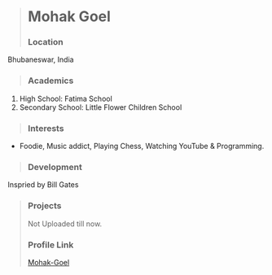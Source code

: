 > # Mohak Goel
> ### Location
Bhubaneswar, India
> ### Academics
1. High School: Fatima School
2. Secondary School: Little Flower Children School
>
>### Interests
>
- Foodie, Music addict, Playing Chess, Watching YouTube & Programming.
>
>### Development
>
Inspried by Bill Gates
>
>### Projects
>
>Not Uploaded till now.
>
>### Profile Link
>
>[Mohak-Goel](https://github.com/Mohak-Goel)
